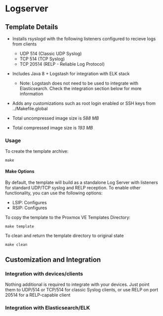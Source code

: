 # Logserver

## Template Details

- Installs rsyslogd with the following listeners configured to recieve logs from clients
   - UDP 514 (Classic UDP Syslog)
   - TCP 514 (TCP Syslog)
   - TCP 20514 (RELP - Reliable Log Protocol)

- Includes Java 8 + Logstash for integration with ELK stack
   - Note: Logstash does not need to be used to integrate with Elasticsearch. Check the integration section below for more information

- Adds any customizations such as root login enabled or SSH keys from ../Makefile.global
- Total uncompressed image size is *588 MB*
- Total compressed image size is *193 MB*

### Usage

To create the template archive:

```make```

#### Make Options

By default, the template will build as a standalone Log Server with listeners for standard UDP/TCP syslog and RELP reception. To enable other functionality, you can use the following options:

- LSIP: Configures
- RSIP: Configures

To copy the template to the Proxmox VE Templates Directory:

```make template```

To clean and return the template directory to original state

```make clean```

## Customization and Integration

### Integration with devices/clients

Nothing additional is required to integrate with your devices. Just point them to UDP/514 or TCP/514 for classic Syslog clients, or use RELP on port 20514 for a RELP-capable client

### Integration with Elasticsearch/ELK

